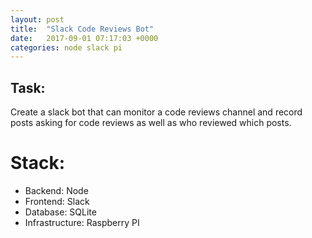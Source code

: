 ```yaml
---
layout: post
title:  "Slack Code Reviews Bot"
date:   2017-09-01 07:17:03 +0000
categories: node slack pi
---
```


## Task:
Create a slack bot that can monitor a code reviews channel and record posts asking for code reviews as well as who reviewed which posts.

# Stack:
- Backend: Node
- Frontend: Slack
- Database: SQLite
- Infrastructure: Raspberry PI

